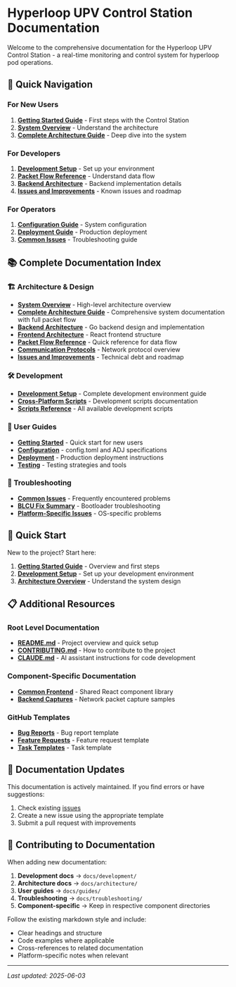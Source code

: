 # Hyperloop UPV Control Station Documentation

Welcome to the comprehensive documentation for the Hyperloop UPV Control Station - a real-time monitoring and control system for hyperloop pod operations.

## 🚀 Quick Navigation

### For New Users
1. **[Getting Started Guide](guides/getting-started.md)** - First steps with the Control Station
2. **[System Overview](architecture/README.md)** - Understand the architecture
3. **[Complete Architecture Guide](../CONTROL_STATION_COMPLETE_ARCHITECTURE.md)** - Deep dive into the system

### For Developers
1. **[Development Setup](development/DEVELOPMENT.md)** - Set up your environment
2. **[Packet Flow Reference](architecture/packet-flow-reference.md)** - Understand data flow
3. **[Backend Architecture](architecture/backend.md)** - Backend implementation details
4. **[Issues and Improvements](architecture/issues-and-improvements.md)** - Known issues and roadmap

### For Operators
1. **[Configuration Guide](guides/configuration.md)** - System configuration
2. **[Deployment Guide](guides/deployment.md)** - Production deployment
3. **[Common Issues](troubleshooting/common-issues.md)** - Troubleshooting guide

## 📚 Complete Documentation Index

### 🏗️ Architecture & Design
- **[System Overview](architecture/README.md)** - High-level architecture overview
- **[Complete Architecture Guide](../CONTROL_STATION_COMPLETE_ARCHITECTURE.md)** - Comprehensive system documentation with full packet flow
- **[Backend Architecture](architecture/backend.md)** - Go backend design and implementation
- **[Frontend Architecture](architecture/frontend.md)** - React frontend structure
- **[Packet Flow Reference](architecture/packet-flow-reference.md)** - Quick reference for data flow
- **[Communication Protocols](architecture/protocols.md)** - Network protocol overview
- **[Issues and Improvements](architecture/issues-and-improvements.md)** - Technical debt and roadmap

### 🛠️ Development
- **[Development Setup](development/DEVELOPMENT.md)** - Complete development environment guide
- **[Cross-Platform Scripts](development/CROSS_PLATFORM_DEV_SUMMARY.md)** - Development scripts documentation
- **[Scripts Reference](development/scripts.md)** - All available development scripts

### 📖 User Guides
- **[Getting Started](guides/getting-started.md)** - Quick start for new users
- **[Configuration](guides/configuration.md)** - config.toml and ADJ specifications
- **[Deployment](guides/deployment.md)** - Production deployment instructions
- **[Testing](guides/testing.md)** - Testing strategies and tools

### 🔧 Troubleshooting
- **[Common Issues](troubleshooting/common-issues.md)** - Frequently encountered problems
- **[BLCU Fix Summary](troubleshooting/BLCU_FIX_SUMMARY.md)** - Bootloader troubleshooting
- **[Platform-Specific Issues](troubleshooting/platform-issues.md)** - OS-specific problems

## 🚀 Quick Start

New to the project? Start here:

1. **[Getting Started Guide](guides/getting-started.md)** - Overview and first steps
2. **[Development Setup](development/DEVELOPMENT.md)** - Set up your development environment
3. **[Architecture Overview](architecture/README.md)** - Understand the system design

## 📋 Additional Resources

### Root Level Documentation
- **[README.md](../README.md)** - Project overview and quick setup
- **[CONTRIBUTING.md](../CONTRIBUTING.md)** - How to contribute to the project
- **[CLAUDE.md](../CLAUDE.md)** - AI assistant instructions for code development

### Component-Specific Documentation
- **[Common Frontend](../common-front/README.md)** - Shared React component library
- **[Backend Captures](../backend/captures/README.md)** - Network packet capture samples

### GitHub Templates
- **[Bug Reports](../.github/ISSUE_TEMPLATE/bug.md)** - Bug report template
- **[Feature Requests](../.github/ISSUE_TEMPLATE/feature.md)** - Feature request template
- **[Task Templates](../.github/ISSUE_TEMPLATE/task.md)** - Task template

## 🔄 Documentation Updates

This documentation is actively maintained. If you find errors or have suggestions:

1. Check existing [issues](https://github.com/HyperloopUPV-H8/h9-backend/issues)
2. Create a new issue using the appropriate template
3. Submit a pull request with improvements

## 📝 Contributing to Documentation

When adding new documentation:

1. **Development docs** → `docs/development/`
2. **Architecture docs** → `docs/architecture/`
3. **User guides** → `docs/guides/`
4. **Troubleshooting** → `docs/troubleshooting/`
5. **Component-specific** → Keep in respective component directories

Follow the existing markdown style and include:
- Clear headings and structure
- Code examples where applicable
- Cross-references to related documentation
- Platform-specific notes when relevant

---

*Last updated: 2025-06-03*
